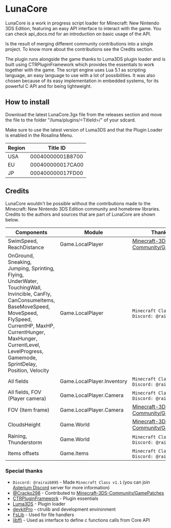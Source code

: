 # LunaCore
LunaCore is a work in progress script loader for Minecraft: New Nintendo 3DS Edition, featuring an easy API interface to interact with the game. You can check api_docs.md for an introduction on basic usage of the API.

Is the result of merging different community contributions into a single project. To know more about the contributions see the Credits section.

The plugin runs alongside the game thanks to Luma3DS plugin loader and is built using CTRPluginFramework which provides the essentials to work together with the game. The script engine uses Lua 5.1 as scripting language, an easy language to use with a lot of possibilities. It was also chosen because of its easy implementation in embedded systems, for its powerful C API and for being lightweight.

## How to install
Download the latest LunaCore.3gx file from the releases section and move the file to the folder "/luma/plugins/\<TitleId>/" of your sdcard.

Make sure to use the latest version of Luma3DS and that the Plugin Loader is enabled in the Rosalina Menu.

| Region | Title ID |
| --- | --- |
| USA | 00040000001B8700 |
| EU | 000400000017CA00 |
| JP | 000400000017FD00 |

## Credits
LunaCore wouldn't be possible without the contributions made to the Minecraft: New Nintendo 3DS Edition community and homebrew libraries. Credits to the authors and sources that are part of LunaCore are shown below.

| Components | Module | Thanks to |
| --- | --- | --- | 
| SwimSpeed, ReachDistance | Game.LocalPlayer | [Minecraft-3DS-Community/GamePatches](https://github.com/Minecraft-3DS-Community/GamePatches) |
| OnGround, Sneaking, Jumping, Sprinting, Flying, UnderWater, TouchingWall, Invincible, CanFly, CanConsumeItems, BaseMoveSpeed, MoveSpeed, FlySpeed, CurrentHP, MaxHP, CurrentHunger, MaxHunger, CurrentLevel, LevelProgress, Gamemode, SprintDelay, Position, Velocity | Game.LocalPlayer | `Minecraft Class v1.1` by `Discord: @rairai6895` |
| All fields | Game.LocalPlayer.Inventory | `Minecraft Class v1.1` by `Discord: @rairai6895` |
| All fields, FOV (Player camera) | Game.LocalPlayer.Camera | `Minecraft Class v1.1` by `Discord: @rairai6895` |
| FOV (Item frame) | Game.LocalPlayer.Camera | [Minecraft-3DS-Community/GamePatches](https://github.com/Minecraft-3DS-Community/GamePatches) |
| CloudsHeight | Game.World | [Minecraft-3DS-Community/GamePatches](https://github.com/Minecraft-3DS-Community/GamePatches) |
| Raining, Thunderstorm | Game.World | `Minecraft Class v1.1` by `Discord: @rairai6895` |
| Items offsets | Game.Items | `Minecraft Class v1.1` by `Discord: @rairai6895` |

### Special thanks
- `Discord: @rairai6895` - Made `Minecraft Class v1.1` (you can join [Asterium Discord](https://discord.gg/MXFfpyEk) server for more information)
- [@Cracko298](https://github.com/Cracko298) - Contributed to [Minecraft-3DS-Community/GamePatches](https://github.com/Minecraft-3DS-Community/GamePatches)
- [CTRPluginFramework](https://gitlab.com/thepixellizeross/ctrpluginframework) - Plugin essentials
- [Luma3DS](https:/github.com/LumaTeam/Luma3DS) - Plugin loader
- [devkitPro](https://github.com/devkitPro) - ctrulib and development environment
- [FsLib](https://github.com/J-D-K/FsLib) - Used for file handlers
- [libffi](https://github.com/libffi/libffi) - Used as interface to define c functions calls from Core API